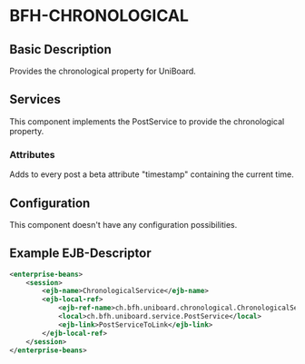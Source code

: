 # BFH-CHRONOLOGICAL

## Basic Description

Provides the chronological property for UniBoard.

## Services

This component implements the PostService to provide the chronological property.

### Attributes

Adds to every post a beta attribute "timestamp" containing the current time.

## Configuration

This component doesn't have any configuration possibilities.

## Example EJB-Descriptor
```xml
<enterprise-beans>
	<session>
		<ejb-name>ChronologicalService</ejb-name>
		<ejb-local-ref>
			<ejb-ref-name>ch.bfh.uniboard.chronological.ChronologicalService/postSuccessor</ejb-ref-name>
			<local>ch.bfh.uniboard.service.PostService</local>
			<ejb-link>PostServiceToLink</ejb-link>
		</ejb-local-ref>
	</session>
</enterprise-beans>
```
